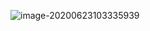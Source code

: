 ![image-20200623103335939](/Users/huchuanwen/Desktop/learning-notes/images/image-20200623103335939.png)

